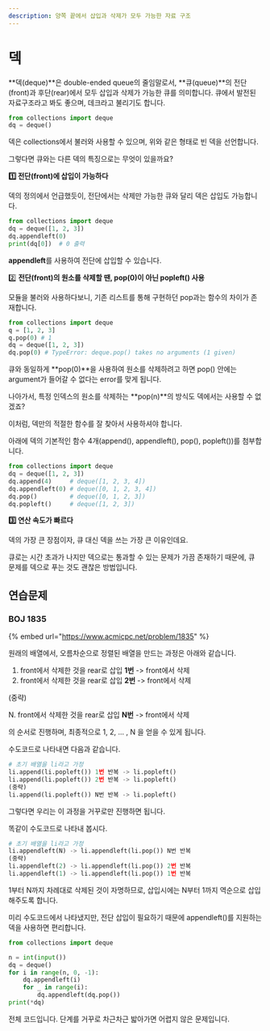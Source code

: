 ```yaml
---
description: 양쪽 끝에서 삽입과 삭제가 모두 가능한 자료 구조
---
```


# 덱

**덱(deque)**은 double-ended queue의 줄임말로서, **큐(queue)**의 전단(front)과 후단(rear)에서 모두 삽입과 삭제가 가능한 큐를 의미합니다. 큐에서 발전된 자료구조라고 봐도 좋으며, 데크라고 불리기도 합니다.

```python
from collections import deque
dq = deque()
```

덱은 collections에서 불러와 사용할 수 있으며, 위와 같은 형태로 빈 덱을 선언합니다.

그렇다면 큐와는 다른 덱의 특징으로는 무엇이 있을까요?



**1️⃣ 전단(front)에 삽입이 가능하다**

덱의 정의에서 언급했듯이, 전단에서는 삭제만 가능한 큐와 달리 덱은 삽입도 가능합니다.

```python
from collections import deque
dq = deque([1, 2, 3])
dq.appendleft(0)
print(dq[0])  # 0 출력
```

**appendleft**를 사용하여 전단에 삽입할 수 있습니다.



2️⃣ **전단(front)의 원소를 삭제할 땐, pop(0)이 아닌 popleft() 사용**

모듈을 불러와 사용하다보니, 기존 리스트를 통해 구현하던 pop과는 함수의 차이가 존재합니다.

```python
from collections import deque
q = [1, 2, 3]
q.pop(0) # 1 
dq = deque([1, 2, 3])
dq.pop(0) # TypeError: deque.pop() takes no arguments (1 given)
```

큐와 동일하게 **pop(0)**을 사용하여 원소를 삭제하려고 하면 pop() 안에는 argument가 들어갈 수 없다는 error를 맞게 됩니다.

나아가서, 특정 인덱스의 원소를 삭제하는 **pop(n)**의 방식도 덱에서는 사용할 수 없겠죠?

이처럼, 덱만의 적절한 함수를 잘 찾아서 사용하셔야 합니다.

아래에 덱의 기본적인 함수 4개(append(), appendleft(), pop(), popleft())를 첨부합니다.

```python
from collections import deque
dq = deque([1, 2, 3])
dq.append(4)     # deque([1, 2, 3, 4])
dq.appendleft(0) # deque([0, 1, 2, 3, 4])
dq.pop()         # deque([0, 1, 2, 3])
dq.popleft()     # deque([1, 2, 3])
```



**3️⃣ 연산 속도가 빠르다**

덱의 가장 큰 장점이자, 큐 대신 덱을 쓰는 가장 큰 이유인데요.

큐로는 시간 초과가 나지만 덱으로는 통과할 수 있는 문제가 가끔 존재하기 때문에, 큐 문제를 덱으로 푸는 것도 괜찮은 방법입니다.



## 연습문제

### BOJ 1835

{% embed url="https://www.acmicpc.net/problem/1835" %}

원래의 배열에서, 오름차순으로 정렬된 배열을 만드는 과정은 아래와 같습니다.

1. front에서 삭제한 것을 rear로 삽입 **1번**  -> front에서 삭제
2. front에서 삭제한 것을 rear로 삽입 **2번**  -> front에서 삭제

&#x20;                                       (중략)

&#x20; N.  front에서 삭제한 것을 rear로 삽입 **N번**  -> front에서 삭제

의 순서로 진행하며, 최종적으로 1, 2, ... , N 을 얻을 수 있게 됩니다.

수도코드로 나타내면 다음과 같습니다.

```python
# 초기 배열을 li라고 가정
li.append(li.popleft()) 1번 반복 -> li.popleft()
li.append(li.popleft()) 2번 반복 -> li.popleft()
(중략)
li.append(li.popleft()) N번 반복 -> li.popleft()
```



그렇다면 우리는 이 과정을 거꾸로만 진행하면 됩니다.

똑같이 수도코드로 나타내 봅시다.

```python
# 초기 배열을 li라고 가정
li.appendleft(N) -> li.appendleft(li.pop()) N번 반복
(중략)
li.appendleft(2) -> li.appendleft(li.pop()) 2번 반복
li.appendleft(1) -> li.appendleft(li.pop()) 1번 반복
```

1부터 N까지 차례대로 삭제된 것이 자명하므로, 삽입시에는 N부터 1까지 역순으로 삽입해주도록 합니다.&#x20;

미리 수도코드에서 나타냈지만, 전단 삽입이 필요하기 때문에 appendleft()를 지원하는 덱을 사용하면 편리합니다.



```python
from collections import deque

n = int(input())
dq = deque()
for i in range(n, 0, -1):
    dq.appendleft(i)
    for _ in range(i):
        dq.appendleft(dq.pop())
print(*dq)
```

전체 코드입니다. 단계를 거꾸로 차근차근 밟아가면 어렵지 않은 문제입니다.

